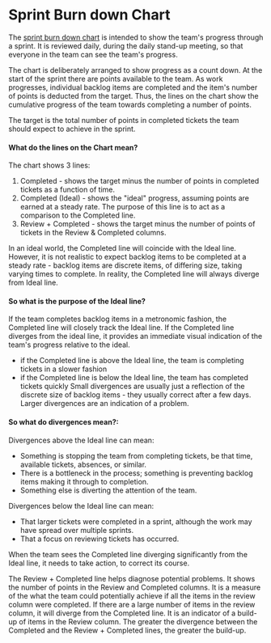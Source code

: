 # Sprint Burn down Chart

The [sprint burn down chart](http://shadow.isis.cclrc.ac.uk/ibex/burndown-points.html) is intended to show the team's progress through a sprint.  It is reviewed daily, during the daily stand-up meeting, so that everyone in the team can see the team's progress.

The chart is deliberately arranged to show progress as a count down.  At the start of the sprint there are <N> points available to the team.  As work progresses, individual backlog items are completed and the item's number of points is deducted from the target.  Thus, the lines on the chart show the cumulative progress of the team towards completing a number of points.

The target is the total number of points in completed tickets the team should expect to achieve in the sprint.

#### What do the lines on the Chart mean?  
The chart shows 3 lines:
   1. Completed - shows the target minus the number of points in completed tickets as a function of time.
   1. Completed (Ideal) - shows the "ideal" progress, assuming points are earned at a steady rate.  The purpose of this line is to act as a comparison to the Completed line.
   1. Review + Completed - shows the target minus the number of points of tickets in the Review & Completed columns.

In an ideal world, the Completed line will coincide with the Ideal line.  However, it is not realistic to expect backlog items to be completed at a steady rate - backlog items are discrete items, of differing size, taking varying times to complete.  In reality, the Completed line will always diverge from Ideal line.  

#### So what is the purpose of the Ideal line?  
If the team completes backlog items in a metronomic fashion, the Completed line will closely track the Ideal line.  If the Completed line diverges from the ideal line, it provides an immediate visual indication of the team's progress relative to the ideal.
   * if the Completed line is above the Ideal line, the team is completing tickets in a slower fashion
   * if the Completed line is below the Ideal line, the team has completed tickets quickly
Small divergences are usually just a reflection of the discrete size of backlog items - they usually correct after a few days.  Larger divergences are an indication of a problem.

#### So what do divergences mean?:
Divergences above the Ideal line can mean:
   * Something is stopping the team from completing tickets, be that time, available tickets, absences, or similar.
   * There is a bottleneck in the process; something is preventing backlog items making it through to completion.
   * Something else is diverting the attention of the team.

Divergences below the Ideal line can mean:
   * That larger tickets were completed in a sprint, although the work may have spread over multiple sprints.
   * That a focus on reviewing tickets has occurred.

When the team sees the Completed line diverging significantly from the Ideal line, it needs to take action, to correct its course.

The Review + Completed line helps diagnose potential problems.  It shows the number of points in the Review and Completed columns.  It is a measure of the what the team could potentially achieve if all the items in the review column were completed.  If there are a large number of items in the review column, it will diverge from the Completed line.  It is an indicator of a build-up of items in the Review column.  The greater the divergence between the Completed  and the Review + Completed lines, the greater the build-up.
